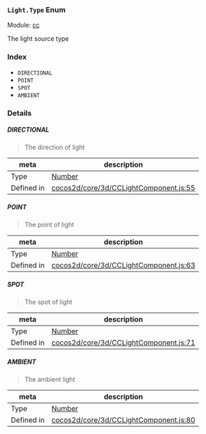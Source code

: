 ### `Light.Type` Enum



Module: [cc](../modules/cc.md)


The light source type


### Index
  - `DIRECTIONAL`
  - `POINT`
  - `SPOT`
  - `AMBIENT`

### Details


##### DIRECTIONAL

> The direction of light

| meta | description |
|------|-------------|
| Type | <a href="https://developer.mozilla.org/en/JavaScript/Reference/Global_Objects/Number" class="crosslink external" target="_blank">Number</a> |
| Defined in | [cocos2d/core/3d/CCLightComponent.js:55](https://github.com/cocos-creator/engine/blob/f495398f4307775f0f733162e3d128d81e063063/cocos2d/core/3d/CCLightComponent.js#L55) |



##### POINT

> The point of light

| meta | description |
|------|-------------|
| Type | <a href="https://developer.mozilla.org/en/JavaScript/Reference/Global_Objects/Number" class="crosslink external" target="_blank">Number</a> |
| Defined in | [cocos2d/core/3d/CCLightComponent.js:63](https://github.com/cocos-creator/engine/blob/f495398f4307775f0f733162e3d128d81e063063/cocos2d/core/3d/CCLightComponent.js#L63) |



##### SPOT

> The spot of light

| meta | description |
|------|-------------|
| Type | <a href="https://developer.mozilla.org/en/JavaScript/Reference/Global_Objects/Number" class="crosslink external" target="_blank">Number</a> |
| Defined in | [cocos2d/core/3d/CCLightComponent.js:71](https://github.com/cocos-creator/engine/blob/f495398f4307775f0f733162e3d128d81e063063/cocos2d/core/3d/CCLightComponent.js#L71) |



##### AMBIENT

> The ambient light

| meta | description |
|------|-------------|
| Type | <a href="https://developer.mozilla.org/en/JavaScript/Reference/Global_Objects/Number" class="crosslink external" target="_blank">Number</a> |
| Defined in | [cocos2d/core/3d/CCLightComponent.js:80](https://github.com/cocos-creator/engine/blob/f495398f4307775f0f733162e3d128d81e063063/cocos2d/core/3d/CCLightComponent.js#L80) |



